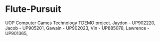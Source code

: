# Flute-Pursuit
UOP Computer Games Technology TDEMO project.
Jaydon - UP902220,
Jacob - UP905201,
Gawain - UP902023,
Vin - UP885078,
Lawrence - UP901365,
